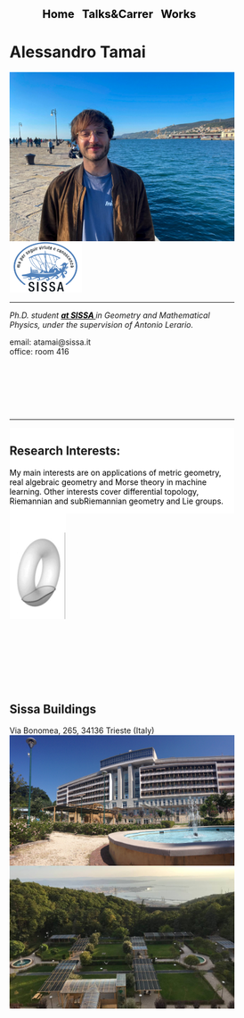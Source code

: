 


<!-- DEFINE THE STYLE OF THE WEBSITE MENU  -->

<head>
    <meta charset="UTF-8">
    <meta name="viewport" content="width=device-width, initial-scale=1.0">
    <title>Menu Example</title>
    <style>
        /* Optional: Some basic styling for demonstration */
        .menu-container {
            text-align: center; /* Center the menu */
        }
        nav ul {
            list-style-type: none;
            margin: 0;
            padding: 0;
            display: inline-block; /* Make the menu display inline-block */
        }
        nav li {
            display: inline;
            margin-right: 10px;
        }
        nav a {
            text-decoration: none;
            color: #000; /* Black text color */
            font-weight: bold;
            font-size: 20px; 
        }
    </style>
</head>
<body>

<div class="menu-container">
    <nav>
        <ul>
            <li><a href="https://aleetamai.github.io">Home</a></li>
            <li><a href="https://aleetamai.github.io/talks&carrer">Talks&Carrer</a></li>
            <li><a href="https://aleetamai.github.io/works">Works</a></li>
        </ul>
    </nav>
</div>
</body>

<!-- DEFINE THE SIDEBAR FOR THE PRESENTATION  -->

<head>
<meta name="viewport" content="width=device-width, initial-scale=1">
<style>
* {
  box-sizing: border-box;
}

/* Create two unequal columns that floats next to each other */
.column {
  float: left;
  padding: 10px;
  height: 180px; /* Should be removed. Only for demonstration */
}
.left {
  width: 75%;
}
.right {
  width: 25%;
}

/* Clear floats after the columns */
.row:after {
  content: "";
  display: table;
  clear: both;
}
</style>
</head>

<!------------------------------------------------------------------------------------------------  -->
<!--------------------------------------- Bulding Website ----------------------------------------  -->
<!------------------------------------------------------------------------------------------------  -->

<!-- TITLE AND PRESENTATION  -->


<h1 align="left">Alessandro Tamai</h1>

<img align="left" width="520" src="assets/myphoto" />

<img src="assets/sissalogo.png" width="130" />

-------
​_Ph.D. student <a style="color:black;" href="https://math.sissa.it/users/alessandro-tamai"><b>at SISSA </b></a> in Geometry and Mathematical Physics, under the supervision of Antonio Lerario._

<p>email:  atamai@sissa.it
<br>
office: room 416</p>


<br>
<br>
<br>
<br>
<br>
<!-- CONTACTS AND INTERESTS  -->


--------------


<body>
<div class="row">
  <div class="column left" style="background-color:white;">
    <h2>Research Interests:</h2>
     <p style="color:black;" > My main interests are on applications of metric geometry, real algebraic geometry and Morse theory in machine learning. Other interests cover differential topology, Riemannian and subRiemannian geometry and Lie groups.</p>
  </div>
  <div class="column right" style="background-color:white;">
      <br>
    <br>
      <img align="center" width="100" src="assets/torus.gif" />
  </div>
</div>
</body>


<!-- SISSA PHOTOS  -->


<br>
<br>
<br>
<br>
<br>
<br>
<br>

<h2>Sissa Buildings</h2>
Via Bonomea, 265, 34136 Trieste (Italy)


<img align="left" width="440" src="assets/sissa-building10.jpg" />

<img align="right" width="440" src="assets/Sfondo.jpg" />


<br>
<br>
<br>
<br>
<br>
<br>
<br>



